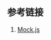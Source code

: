 <!--
 * @Author: SilvesterChiao
 * @Date: 2020-05-28 14:06:53
 * @LastEditors: SilvesterChiao
 * @LastEditTime: 2020-05-28 14:07:48
-->

## 参考链接

1. [Mock.js](http://mockjs.com)
